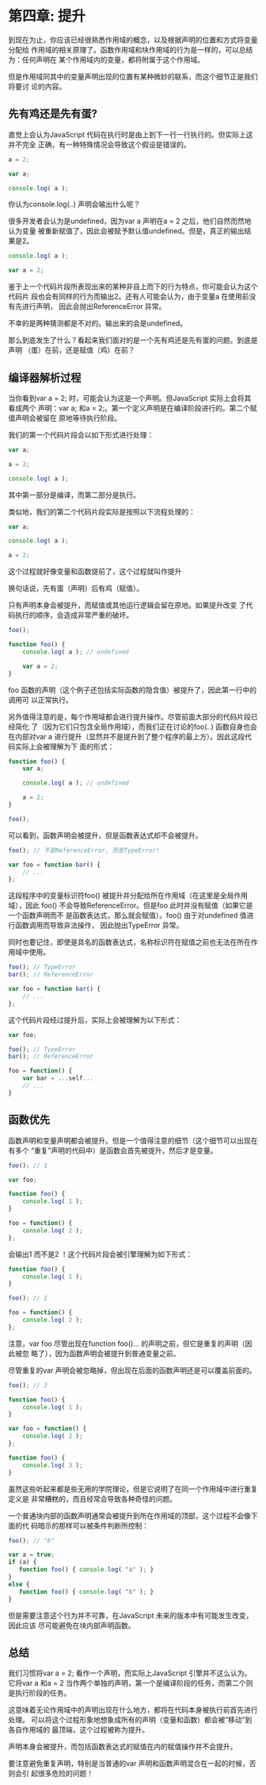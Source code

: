 
# 第四章: 提升

到现在为止，你应该已经很熟悉作用域的概念，以及根据声明的位置和方式将变量分配给
作用域的相关原理了。函数作用域和块作用域的行为是一样的，可以总结为：任何声明在
某个作用域内的变量，都将附属于这个作用域。

但是作用域同其中的变量声明出现的位置有某种微妙的联系，而这个细节正是我们将要讨
论的内容。

## 先有鸡还是先有蛋?

直觉上会认为JavaScript 代码在执行时是由上到下一行一行执行的。但实际上这并不完全
正确，有一种特殊情况会导致这个假设是错误的。



```js
a = 2;

var a;

console.log( a );
```

你认为console.log(..) 声明会输出什么呢？

很多开发者会认为是undefined，因为var a 声明在a = 2 之后，他们自然而然地认为变量
被重新赋值了，因此会被赋予默认值undefined。但是，真正的输出结果是2。



```js
console.log( a );

var a = 2;
```

鉴于上一个代码片段所表现出来的某种非自上而下的行为特点，你可能会认为这个代码片
段也会有同样的行为而输出2。还有人可能会认为，由于变量a 在使用前没有先进行声明，
因此会抛出ReferenceError 异常。

不幸的是两种猜测都是不对的。输出来的会是undefined。

那么到底发生了什么？看起来我们面对的是一个先有鸡还是先有蛋的问题。到底是声明
（蛋）在前，还是赋值（鸡）在前？

## 编译器解析过程

当你看到var a = 2; 时，可能会认为这是一个声明。但JavaScript 实际上会将其看成两个
声明：var a; 和a = 2;。第一个定义声明是在编译阶段进行的。第二个赋值声明会被留在
原地等待执行阶段。

我们的第一个代码片段会以如下形式进行处理：

```js
var a;
```
```js
a = 2;

console.log( a );
```

其中第一部分是编译，而第二部分是执行。

类似地，我们的第二个代码片段实际是按照以下流程处理的：

```js
var a;
```
```js
console.log( a );

a = 2;
```

这个过程就好像变量和函数提前了，这个过程就叫作提升

换句话说，先有蛋（声明）后有鸡（赋值）。

只有声明本身会被提升，而赋值或其他运行逻辑会留在原地。如果提升改变
了代码执行的顺序，会造成非常严重的破坏。

```js
foo();

function foo() {
	console.log( a ); // undefined

	var a = 2;
}
```

foo 函数的声明（这个例子还包括实际函数的隐含值）被提升了，因此第一行中的调用可
以正常执行。

另外值得注意的是，每个作用域都会进行提升操作。尽管前面大部分的代码片段已经简化
了（因为它们只包含全局作用域），而我们正在讨论的foo(..) 函数自身也会在内部对var
a 进行提升（显然并不是提升到了整个程序的最上方）。因此这段代码实际上会被理解为下
面的形式：

```js
function foo() {
	var a;

	console.log( a ); // undefined

	a = 2;
}

foo();
```

可以看到，函数声明会被提升，但是函数表达式却不会被提升。

```js
foo(); // 不是ReferenceError, 而是TypeError!

var foo = function bar() {
	// ...
};
```

这段程序中的变量标识符foo() 被提升并分配给所在作用域（在这里是全局作用域），因此
foo() 不会导致ReferenceError。但是foo 此时并没有赋值（如果它是一个函数声明而不
是函数表达式，那么就会赋值）。foo() 由于对undefined 值进行函数调用而导致非法操作，
因此抛出TypeError 异常。

同时也要记住，即使是具名的函数表达式，名称标识符在赋值之前也无法在所在作用域中使用。

```js
foo(); // TypeError
bar(); // ReferenceError

var foo = function bar() {
	// ...
};
```

这个代码片段经过提升后，实际上会被理解为以下形式：

```js
var foo;

foo(); // TypeError
bar(); // ReferenceError

foo = function() {
	var bar = ...self...
	// ...
}
```

## 函数优先

函数声明和变量声明都会被提升。但是一个值得注意的细节（这个细节可以出现在有多个
“重复”声明的代码中）是函数会首先被提升，然后才是变量。


```js
foo(); // 1

var foo;

function foo() {
	console.log( 1 );
}

foo = function() {
	console.log( 2 );
};
```

会输出1 而不是2 ！这个代码片段会被引擎理解为如下形式：

```js
function foo() {
	console.log( 1 );
}

foo(); // 1

foo = function() {
	console.log( 2 );
};
```

注意，var foo 尽管出现在function foo()... 的声明之前，但它是重复的声明（因此被忽
略了），因为函数声明会被提升到普通变量之前。

尽管重复的var 声明会被忽略掉，但出现在后面的函数声明还是可以覆盖前面的。

```js
foo(); // 3

function foo() {
	console.log( 1 );
}

var foo = function() {
	console.log( 2 );
};

function foo() {
	console.log( 3 );
}
```

虽然这些听起来都是些无用的学院理论，但是它说明了在同一个作用域中进行重复定义是
非常糟糕的，而且经常会导致各种奇怪的问题。

一个普通块内部的函数声明通常会被提升到所在作用域的顶部，这个过程不会像下面的代
码暗示的那样可以被条件判断所控制：

```js
foo(); // "b"

var a = true;
if (a) {
   function foo() { console.log( "a" ); }
}
else {
   function foo() { console.log( "b" ); }
}
```

但是需要注意这个行为并不可靠，在JavaScript 未来的版本中有可能发生改变，因此应该
尽可能避免在块内部声明函数。

## 总结

我们习惯将var a = 2; 看作一个声明，而实际上JavaScript 引擎并不这么认为。它将var a
和a = 2 当作两个单独的声明，第一个是编译阶段的任务，而第二个则是执行阶段的任务。

这意味着无论作用域中的声明出现在什么地方，都将在代码本身被执行前首先进行处理。
可以将这个过程形象地想象成所有的声明（变量和函数）都会被“移动”到各自作用域的
最顶端，这个过程被称为提升。

声明本身会被提升，而包括函数表达式的赋值在内的赋值操作并不会提升。

要注意避免重复声明，特别是当普通的var 声明和函数声明混合在一起的时候，否则会引
起很多危险的问题！